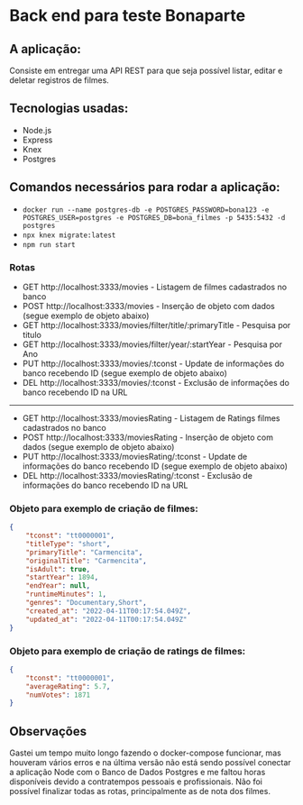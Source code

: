 # Back end para teste Bonaparte

## A aplicação:

Consiste em entregar uma API REST para que seja possível listar, editar e deletar registros de filmes.

## Tecnologias usadas:

- Node.js
- Express
- Knex
- Postgres

## Comandos necessários para rodar a aplicação:

- `docker run --name postgres-db -e POSTGRES_PASSWORD=bona123 -e POSTGRES_USER=postgres -e POSTGRES_DB=bona_filmes -p 5435:5432 -d postgres`
- `npx knex migrate:latest`
- `npm run start`

### Rotas

- GET http://localhost:3333/movies - Listagem de filmes cadastrados no banco
- POST http://localhost:3333/movies - Inserção de objeto com dados (segue exemplo de objeto abaixo)
- GET http://localhost:3333/movies/filter/title/:primaryTitle - Pesquisa por titulo
- GET http://localhost:3333/movies/filter/year/:startYear - Pesquisa por Ano
- PUT http://localhost:3333/movies/:tconst - Update de informações do banco recebendo ID (segue exemplo de objeto abaixo)
- DEL http://localhost:3333/movies/:tconst - Exclusão de informações do banco recebendo ID na URL

___

- GET http://localhost:3333/moviesRating - Listagem de Ratings filmes cadastrados no banco
- POST http://localhost:3333/moviesRating - Inserção de objeto com dados (segue exemplo de objeto abaixo)
- PUT http://localhost:3333/moviesRating/:tconst - Update de informações do banco recebendo ID (segue exemplo de objeto abaixo)
- DEL http://localhost:3333/moviesRating/:tconst - Exclusão de informações do banco recebendo ID na URL

### Objeto para exemplo de criação de filmes:

```json
{
    "tconst": "tt0000001",
    "titleType": "short",
    "primaryTitle": "Carmencita",
    "originalTitle": "Carmencita",
    "isAdult": true,
    "startYear": 1894,
    "endYear": null,
    "runtimeMinutes": 1,
    "genres": "Documentary,Short",
    "created_at": "2022-04-11T00:17:54.049Z",
    "updated_at": "2022-04-11T00:17:54.049Z"
}
```

### Objeto para exemplo de criação de ratings de filmes:

```json
{
    "tconst": "tt0000001",
	"averageRating": 5.7,
	"numVotes": 1871
}
```

## Observações

Gastei um tempo muito longo fazendo o docker-compose funcionar, mas houveram vários erros e na última versão não está sendo possível conectar a aplicação Node com o Banco de Dados Postgres e me faltou horas disponíveis devido a contratempos pessoais e profissionais. Não foi possível finalizar todas as rotas, principalmente as de nota dos filmes.
